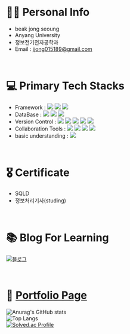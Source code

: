 # 👨‍🎓 Personal Info
- beak jong seoung
- Anyang University 
- 정보전기전자공학과
- Email : jjong015189@gmail.com

<br>

# 💻 Primary Tech Stacks
- Framework : <!--파이썬 뱃지--> <img src="https://img.shields.io/badge/python-3776AB?style=flat-square&logo=python&logoColor=white"> <!--장고 뱃지--> <img src="https://img.shields.io/badge/Django-092E20?style=flat-square&logo=Django&logoColor=white"><!--스웨거 뱃지--> <img src="https://img.shields.io/badge/swagger-85EA2D?style=flat-square&logo=swagger&logoColor=black">
- DataBase : <!--Postgresql 뱃지--> <img src="https://img.shields.io/badge/postgresql-4169E1?style=flat-square&logo=postgresql&logoColor=black"> <!-- Mysql 뱃지--> <img src="https://img.shields.io/badge/mysql-4479A1?style=flat-square&logo=mysql&logoColor=white"> <!-- Sqlite 뱃지--> <img src="https://img.shields.io/badge/Sqlite-003B57?style=flat-square&logo=Sqlite&logoColor=white">
- Version Control : <!--깃허브 뱃지--> <img src="https://img.shields.io/badge/GitHub-181717?style=flat-square&logo=GitHub&logoColor=white"> <!--깃 뱃지--> <img src="https://img.shields.io/badge/Git-F05032?style=flat-square&logo=Git&logoColor=white"> <!--도커 뱃지--> <img src="https://img.shields.io/badge/docker-2496ED?style=flat-square&logo=docker&logoColor=white"><!--클라우드타입 뱃지--> <img src="https://img.shields.io/badge/cloudtype-041E42?style=flat-square&logo=cloudtype&logoColor=black"><!--postman 뱃지--> <img src="https://img.shields.io/badge/postman-FF6C37?style=flat-square&logo=postman&logoColor=white">
- Collaboration Tools : <!--슬랙 뱃지--> <img src="https://img.shields.io/badge/Slack-4A154B?style=flat-square&logo=Slack&logoColor=white"> <!--피그마 뱃지--> <img src="https://img.shields.io/badge/Figma-F24E1E?style=flat-square&logo=Figma&logoColor=white"> <!--노션 뱃지--> <img src="https://img.shields.io/badge/Notion-000000?style=flat-square&logo=Notion&logoColor=white"> <!--디스코드 뱃지--> <img src="https://img.shields.io/badge/Discord-5865F2?style=flat-square&logo=Discord&logoColor=white"> 
- basic understanding : <!--리액트 뱃지--> <img src="https://img.shields.io/badge/React-61DAFB?style=flat-square&logo=React&logoColor=white"> 

<br>

# 🎖️ Certificate
- SQLD
- 정보처리기사(studing)

<br>

# 📚 Blog For Learning

[![블로그](https://user-images.githubusercontent.com/103155217/196610103-f6a0ce07-f0bc-49e8-927f-890360129170.png)](https://jongseoung.tistory.com)


<br>

# 📃 [Portfolio Page](https://zinc-purple-bf4.notion.site/c8098e7a33ad47c3a8f08abf2c89b1b3?pvs=4)


![Anurag's GitHub stats](https://github-readme-stats.vercel.app/api?username=jong-seoung&show_icons=true&count_private=true&line_height=25&theme=cobalt&hide=stars) 
<br>
![Top Langs](https://github-readme-stats-sand-six-91.vercel.app/api/top-langs/?username=jong-seoung&layout=compact&theme=cobalt)
<br>
[![Solved.ac Profile](http://mazassumnida.wtf/api/v2/generate_badge?boj=jjong015189)](https://solved.ac/jjong015189/)



